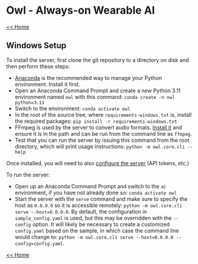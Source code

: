 # Owl - Always-on Wearable AI

[<< Home](../README.md)

## Windows Setup

To install the server, first clone the git repository to a directory on disk and then perform these steps:

- [Anaconda](https://www.anaconda.com/download) is the recommended way to manage your Python environment. Install it first.
- Open an Anaconda Command Prompt and create a new Python 3.11 environment named `owl` with this command: `conda create -n owl python=3.11`
- Switch to the environment: `conda activate owl`
- In the root of the source tree, where `requirements-windows.txt` is, install the required packages: `pip install -r requirements-windows.txt`
- FFmpeg is used by the server to convert audio formats. [Install it](https://ffmpeg.org/download.html) and ensure it is in the path and can be run from the command line as `ffmpeg`.
- Test that you can run the server by issuing this command from the root directory, which will print usage instructions: `python -m owl.core.cli --help`

Once installed, you will need to also [configure the server](./server-configuration.md) (API tokens, etc.)

To run the server:

- Open up an Anaconda Command Prompt and switch to the `ai` environment, if you have not already done so: `conda activate owl`
- Start the server with the `serve` command and make sure to specify the host as `0.0.0.0` so it is accessible remotely: `python -m owl.core.cli serve --host=0.0.0.0`. By default, the configuration in `sample_config.yaml` is used, but this may be overridden with the `--config` option. It will likely be necessary to create a customized `config.yaml` based on the sample, in which case the command line would change to: `python -m owl.core.cli serve --host=0.0.0.0 --config=config.yaml`.

[<< Home](../README.md)
